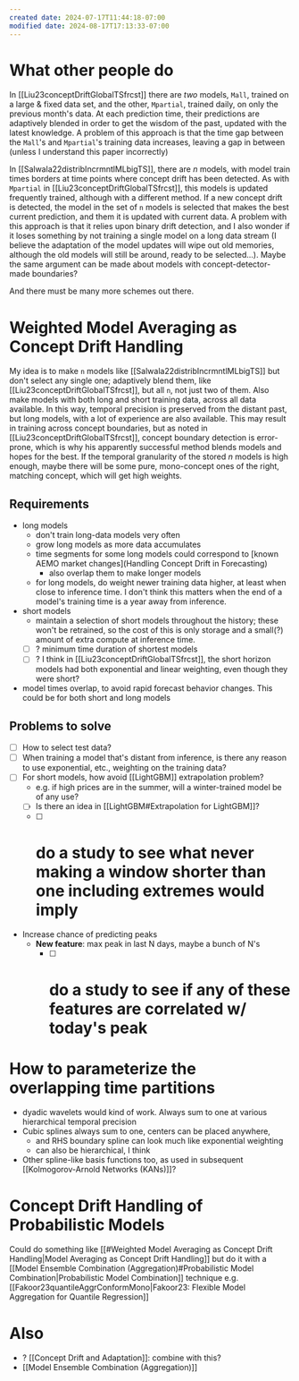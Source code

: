 ```yaml
---
created date: 2024-07-17T11:44:18-07:00
modified date: 2024-08-17T17:13:33-07:00
---
```

# What other people do

In [[Liu23conceptDriftGlobalTSfrcst]] there are *two* models, `Mall`, trained on a large & fixed data set, and the other, `Mpartial`, trained daily, on only the previous month's data.  At each prediction time, their predictions are adaptively blended in order to get the wisdom of the past, updated with the latest knowledge.  A problem of this approach is that the time gap between the `Mall`'s and `Mpartial`'s training data increases, leaving a gap in between (unless I understand this paper incorrectly) 

In [[Salwala22distribIncrmntlMLbigTS]], there are $n$ models, with model train times borders at time points where concept drift has been detected.  As with `Mpartial` in [[Liu23conceptDriftGlobalTSfrcst]], this models is updated frequently trained, although with a different method.  If a new concept drift is detected, the model in the set of `n` models is selected that makes the best current prediction, and them it is updated with current data.  A problem with this approach is that it relies upon binary drift detection, and I also wonder if it loses something by not training a single model on a long data stream (I believe the adaptation of the model updates will wipe out old memories, although the old models will still be around, ready to be selected...).  Maybe the same argument can be made about models with concept-detector-made boundaries?

And there must be many more schemes out there.
# Weighted Model Averaging as Concept Drift Handling

My idea is to make `n` models like [[Salwala22distribIncrmntlMLbigTS]] but don't select any single one; adaptively blend them, like [[Liu23conceptDriftGlobalTSfrcst]], but all `n`, not just two of them.  Also make models with both long and short training data, across all data available.  In this way, temporal precision is preserved from the distant past, but long models, with a lot of experience are also available.  This may result in training across concept boundaries, but as noted in [[Liu23conceptDriftGlobalTSfrcst]], concept boundary detection is error-prone, which is why his apparently successful method blends models and hopes for the best.  If the temporal granularity of the stored $n$ models is high enough, maybe there will be some pure, mono-concept ones of the right, matching concept, which will get high weights.
## Requirements
- long models
	- don't train long-data models very often
	- grow long models as more data accumulates
	- time segments for some long models could correspond to [known AEMO market changes](Handling Concept Drift in Forecasting)
		- also overlap them to make longer models
	- for long models, do weight newer training data higher, at least when close to inference time.  I don't think this matters when the end of a model's training time is a year away from inference.
- short models
	- maintain a selection of short models throughout the history; these won't be retrained, so the cost of this is only storage and a small(?) amount of extra compute at inference time.
	- [ ] ? minimum time duration of shortest models
	- [ ] ? I think in [[Liu23conceptDriftGlobalTSfrcst]], the short horizon models had both exponential and linear weighting, even though they were short?
- model times overlap, to avoid rapid forecast behavior changes.  This could be for both short and long models
## Problems to solve
- [ ] How to select test data?
- [ ] When training a model that's distant from inference, is there any reason to use exponential, etc., weighting on the training data?
- [ ] For short models, how avoid [[LightGBM]] extrapolation problem?  
	- e.g. if high prices are in the summer, will a winter-trained model be of any use?  
	- [ ] Is there an idea in [[LightGBM#Extrapolation for LightGBM]]?
	- [ ] # do a study to see what never making a window shorter than one including extremes would imply
- Increase chance of predicting peaks
	- **New feature**: max peak in last N days, maybe a bunch of N's
		- [ ] # do a study to see if any of these features are correlated w/ today's peak
# How to parameterize the overlapping time partitions
- dyadic wavelets would kind of work.  Always sum to one at various hierarchical temporal precision
- Cubic splines always sum to one, centers can be placed anywhere, 
	- and RHS boundary spline can look much like exponential weighting
	- can also be hierarchical, I think
- Other spline-like basis functions too, as used in subsequent [[Kolmogorov-Arnold Networks (KANs)]]?
# Concept Drift Handling of Probabilistic Models

Could do something like [[#Weighted Model Averaging as Concept Drift Handling|Model Averaging as Concept Drift Handling]] but do it with a [[Model Ensemble Combination (Aggregation)#Probabilistic Model Combination|Probabilistic Model Combination]] technique e.g. [[Fakoor23quantileAggrConformMono|Fakoor23: Flexible Model Aggregation for Quantile Regression]] 

# Also
- ? [[Concept Drift and Adaptation]]: combine with this?
- [[Model Ensemble Combination (Aggregation)]]